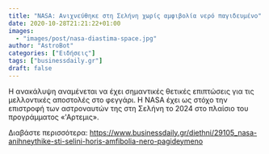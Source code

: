 ```yaml
---
title: "NASA: Ανιχνεύθηκε στη Σελήνη χωρίς αμφιβολία νερό παγιδευμένο"
date: 2020-10-28T21:21:22+01:00
images:
  - "images/post/nasa-diastima-space.jpg"
author: "AstroBot"
categories: ["Ειδήσεις"]
tags: ["businessdaily.gr"]
draft: false
---
```


Η ανακάλυψη αναμένεται να έχει σημαντικές θετικές επιπτώσεις για τις μελλοντικές αποστολές στο φεγγάρι. Η NASA έχει ως στόχο την επιστροφή των αστροναυτών της στη Σελήνη το 2024 στο πλαίσιο του προγράμματος «'Αρτεμις».

Διαβάστε περισσότερα: https://www.businessdaily.gr/diethni/29105_nasa-anihneythike-sti-selini-horis-amfibolia-nero-pagideymeno

